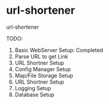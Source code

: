 # url-shortener
url-shortener

TODO:
1. Basic WebServer Setup: Completed
2. Parse URL to get Link
3. URL Shortner Setup
4. Config Manager Setup
5. Map/File Storage Setup
6. URL Shortner Setup
7. Logging Setup
8. Database Setup
